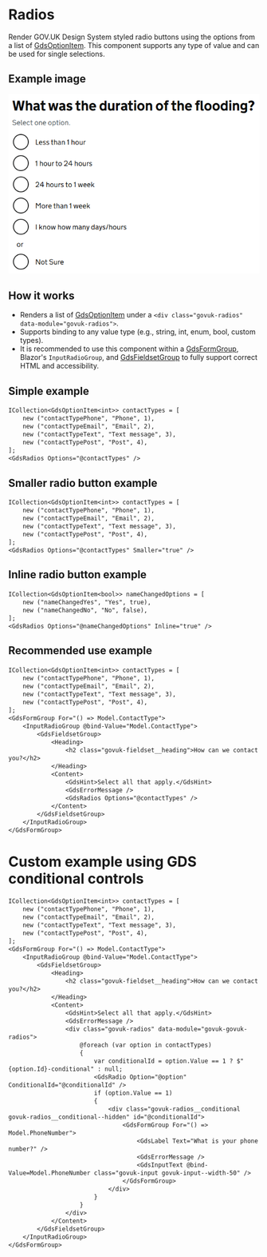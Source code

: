 # Radios

Render GOV.UK Design System styled radio buttons using the options from a list of [GdsOptionItem<T>](GdsOptionItem.md). This component supports any type of value and can be used for single selections.

## Example image

![Radios example](Radios.png)

## How it works

- Renders a list of [GdsOptionItem](GdsOptionItem.md) under a ```<div class="govuk-radios" data-module="govuk-radios">```.
- Supports binding to any value type (e.g., string, int, enum, bool, custom types).
- It is recommended to use this component within a [GdsFormGroup](FormGroup.md), Blazor's `InputRadioGroup`, and [GdsFieldsetGroup](FieldsetGroup.md) to fully support correct HTML and accessibility.

## Simple example

```
ICollection<GdsOptionItem<int>> contactTypes = [
    new ("contactTypePhone", "Phone", 1),
    new ("contactTypeEmail", "Email", 2),
    new ("contactTypeText", "Text message", 3),
    new ("contactTypePost", "Post", 4),
];
<GdsRadios Options="@contactTypes" />
```

## Smaller radio button example

```
ICollection<GdsOptionItem<int>> contactTypes = [
    new ("contactTypePhone", "Phone", 1),
    new ("contactTypeEmail", "Email", 2),
    new ("contactTypeText", "Text message", 3),
    new ("contactTypePost", "Post", 4),
];
<GdsRadios Options="@contactTypes" Smaller="true" />
```

## Inline radio button example

```
ICollection<GdsOptionItem<bool>> nameChangedOptions = [
    new ("nameChangedYes", "Yes", true),
    new ("nameChangedNo", "No", false),
];
<GdsRadios Options="@nameChangedOptions" Inline="true" />
```

## Recommended use example

```
ICollection<GdsOptionItem<int>> contactTypes = [
    new ("contactTypePhone", "Phone", 1),
    new ("contactTypeEmail", "Email", 2),
    new ("contactTypeText", "Text message", 3),
    new ("contactTypePost", "Post", 4),
];
<GdsFormGroup For="() => Model.ContactType">
    <InputRadioGroup @bind-Value="Model.ContactType">
        <GdsFieldsetGroup>
            <Heading>
                <h2 class="govuk-fieldset__heading">How can we contact you?</h2>
            </Heading>
            <Content>
                <GdsHint>Select all that apply.</GdsHint>
                <GdsErrorMessage />
                <GdsRadios Options="@contactTypes" />
            </Content>
        </GdsFieldsetGroup>
    </InputRadioGroup>
</GdsFormGroup>
```

# Custom example using GDS conditional controls

```
ICollection<GdsOptionItem<int>> contactTypes = [
    new ("contactTypePhone", "Phone", 1),
    new ("contactTypeEmail", "Email", 2),
    new ("contactTypeText", "Text message", 3),
    new ("contactTypePost", "Post", 4),
];
<GdsFormGroup For="() => Model.ContactType">
    <InputRadioGroup @bind-Value="Model.ContactType">
        <GdsFieldsetGroup>
            <Heading>
                <h2 class="govuk-fieldset__heading">How can we contact you?</h2>
            </Heading>
            <Content>
                <GdsHint>Select all that apply.</GdsHint>
                <GdsErrorMessage />
                <div class="govuk-radios" data-module="govuk-govuk-radios">
                    @foreach (var option in contactTypes)
                    {
                        var conditionalId = option.Value == 1 ? $"{option.Id}-conditional" : null;
                        <GdsRadio Option="@option" ConditionalId="@conditionalId" />
                        if (option.Value == 1)
                        {
                            <div class="govuk-radios__conditional govuk-radios__conditional--hidden" id="@conditionalId">
                                <GdsFormGroup For="() => Model.PhoneNumber">
                                    <GdsLabel Text="What is your phone number?" />
                                    <GdsErrorMessage />
                                    <GdsInputText @bind-Value=Model.PhoneNumber class="govuk-input govuk-input--width-50" />
                                </GdsFormGroup>
                            </div>
                        }
                    }
                </div>
            </Content>
        </GdsFieldsetGroup>
    </InputRadioGroup>
</GdsFormGroup>
```